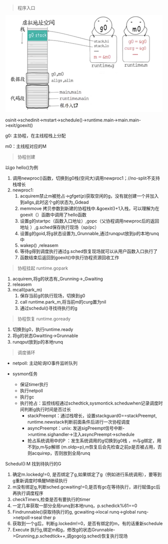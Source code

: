 >   程序入口

![image-20220430225242283](../images/image-20220430225242283.png)

osinit->schedinit->mstart->schedule()->runtime.main->main.main->exit/goexit()

g0: 主协程，在主线程栈上分配 

m0：主线程对应的M



>  协程创建

以go hello()为例

1.  调用newproc()函数，切换到g0栈(空间大)调用newproc1；//no-split不支持栈增长  
2. newproc1: 
   1. acquirem禁止m被抢占->gfget(_p_)获取空闲的g，没有就创建一个并加入到allgs,此时这个g的状态为_Gdead 
   2. memmove 拷贝参数到新建的协程栈中.&goexit()+1入栈，可以理解为在goexit（）函数中调用了hello函数
   3. 设置g的startpc（函数入口地址）,gopc（父协程调用newproc后的返回地址 ）,g.sched保存执行现场（sp/pc）
   4. 设置g的goid,将g状态设置为_Grunnable,通过runqput放到p的本地runq中
   5. wakep() ,releasem
   6. 等待g得到调度执行通过g.sched恢复现场就可以从用户函数入口执行了
   7. 函数结束后返回到goexit()中执行协程资源回收工作     



>  协程挂起 runtime.gopark

1. acquirem,将g的状态有_Grunning->_Gwaiting
2. releasem
3. mcall(park_m)
   1. 保存当前g的执行现场，切换到g0
   2. call runtime.park_m,将当前m的curg置为nil
   3. 通过schedul()寻找待执行的g 



> 协程恢复 runtime.goready

1. 切换到g0，执行runtime.ready 
2. 将g的状态Gwaitting->Grunnable
3. runqput放到p的本地runq



> 调度循环  

+ netpoll: 主动轮询IO事件监听队列

+ sysmon任务
  + 保证timer执行
  + 执行netpoll
  + 执行gc 
  + 执行抢占：监控线程通过schedtick,sysmontick.scheduwhen记录调度时间判断g执行时间是否过长
    + stackPreempt：通过栈增长，设置stackguard0==stackPreempt, runtime.newstack判断前面条件后进行一次协程调度
    + asyncPreempt：unix: 发送sigPreempt信号中断->runtime.sighandler->注入asyncPreempt->schedule
    + 抢占系统调用中的P ：发生系统调用的g切换到g0栈 ，m与g绑定，用不到p,m与p解绑 (m.oldp=p),m恢复后会先检查之前p是否被占用，否则acquirep，否则放到全局runq

Schedul():M 找到待执行的G

1. 确定m.lockedg!=0, 是否绑定了g,如果绑定了g（例如进行系统调用），要等到g重新调度时唤醒M继续执行
2. m没有绑定g,判断sched.gcwaiting!=0,是否有gc在等待执行，进行赋值gc后再执行调度程序
3. checkTimers,检查是否有要执行的timer
4. 一定几率获取一部分全局runq到本地runq，p.schedick%61==0
5. Findrunnable()获取待执行的g, gcwaiting->local runq->global runq->netpoll->seal ther p
6. 获取到一个g后，判断g.lockedm!=0，是否有绑定的m，有的话重新schedule
7. Execute 执行g,绑定m和g，修改g的状态Grunnable->Grunning,p.schedtick++,调gogo(g.sched)恢复执行现场


